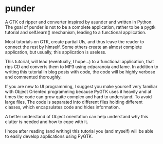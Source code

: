 punder
======

A GTK cd ripper and converter inspired by asunder and written in Python.
The goal of punder is not to be a complete application, rather to be 
a pygtk tutorial and self.learn() mechanism, leading to a functional application.

Most tutorials on GTK, create partial UIs, and thus leave the reader to 
connect the rest by himself. Some others create an almost complete application, 
but usually, this application is useless. 

This tutorial, will lead (eventually, I hope...) to a functional application, 
that rips CD and converts them to MP3 using cdparanoia and lame. In addition
to writing this tutorial in blog posts with code, the code will be highly
verbose and commented thoroughly. 

If you are new to UI programming, I suggest you make yourself very familiar
with Object Oriented programming because PyGTK uses it heavily and at times
the code can grow quite complex and hard to understand. To avoid large files, 
The code is separated into different files holding different classes, which
encapsulates code and hides information. 

A better understand of Object orientation can help understand why this clutter 
is needed and how to cope with it. 

I hope after reading (and writing) this tutorial you (and myself) will 
be able to easily develop applications using PyGTK.
